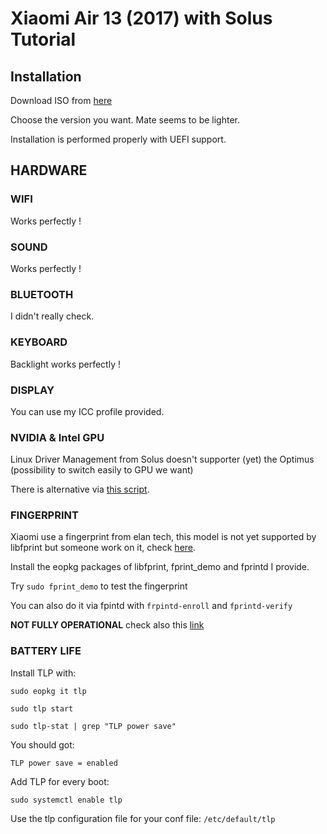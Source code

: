 # Xiaomi Air 13 (2017) with Solus Tutorial

## Installation

Download ISO from [here](https://solus-project.com/download/)

Choose the version you want. Mate seems to be lighter.

Installation is performed properly with UEFI support.

## HARDWARE

### WIFI

Works perfectly !

### SOUND

Works perfectly !

### BLUETOOTH

I didn't really check.

### KEYBOARD

Backlight works perfectly !

### DISPLAY

You can use my ICC profile provided.

### NVIDIA & Intel GPU

Linux Driver Management from Solus doesn't supporter (yet) the Optimus (possibility to switch easily to GPU we want)

There is alternative via [this script](https://github.com/MarechalLima/Solus-Optimus-Switch).

### FINGERPRINT

Xiaomi use a fingerprint from elan tech, this model is not yet supported by libfprint but someone work on it, check [here](https://github.com/iafilatov/libfprint).

Install the eopkg packages of libfprint, fprint_demo and fprintd I provide.

Try `sudo fprint_demo` to test the fingerprint

You can also do it via fpintd with `frpintd-enroll` and `fprintd-verify`

**NOT FULLY OPERATIONAL** check also this [link](https://bugs.launchpad.net/ubuntu/+source/libfprint/+bug/1641290)

### BATTERY LIFE

Install TLP with:

`sudo eopkg it tlp`

`sudo tlp start`

`sudo tlp-stat | grep "TLP power save"`

You should got:

`TLP power save = enabled`

Add TLP for every boot:

`sudo systemctl enable tlp`

Use the tlp configuration file for your conf file: `/etc/default/tlp`
